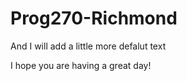 Prog270-Richmond
================

And I will add a little more defalut text

I hope you are having a great day!
